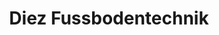 ---
title: "Diez Fussbodentechnik"
url: /radolfzell-am-bodensee/diez-fussbodentechnik/
shop: Raumausstattung
---